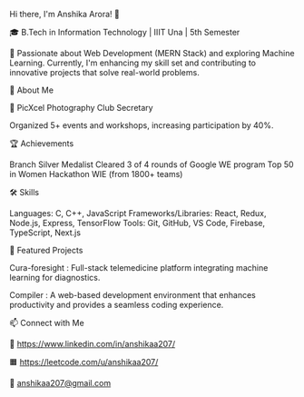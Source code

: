 Hi there, I'm Anshika Arora! 👋

🎓 B.Tech in Information Technology | IIIT Una | 5th Semester

🌟 Passionate about Web Development (MERN Stack) and exploring Machine Learning. Currently, I'm enhancing my skill set and contributing to innovative projects that solve real-world problems.

🌱 About Me

📸 PicXcel Photography Club Secretary 

Organized 5+ events and workshops, increasing participation by 40%.

🏆 Achievements

Branch Silver Medalist
Cleared 3 of 4 rounds of Google WE program
Top 50 in Women Hackathon WIE (from 1800+ teams)

🛠️ Skills

Languages: C, C++, JavaScript
Frameworks/Libraries: React, Redux, Node.js, Express, TensorFlow
Tools: Git, GitHub, VS Code, Firebase, TypeScript, Next.js

🚀 Featured Projects

Cura-foresight : 
Full-stack telemedicine platform integrating machine learning for diagnostics.

Compiler : 
A web-based development environment that enhances productivity and provides a seamless coding experience.

📫 Connect with Me

🔗 https://www.linkedin.com/in/anshikaa207/

🟧 https://leetcode.com/u/anshikaa207/

📧 anshikaa207@gmail.com
